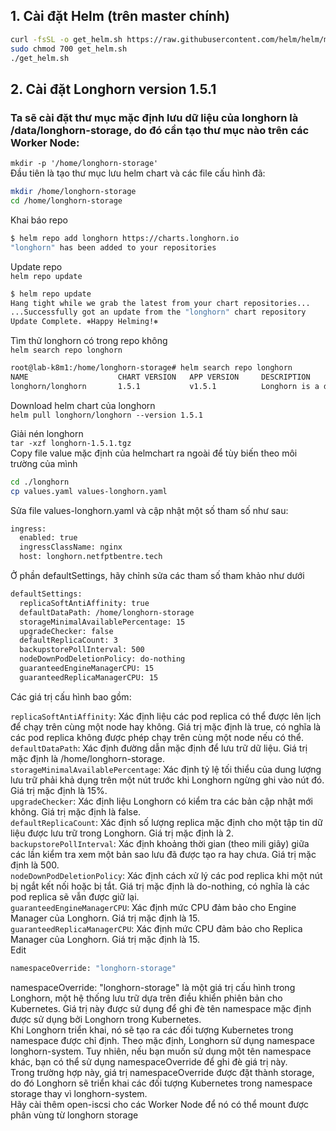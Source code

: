 ## 1. Cài đặt Helm (trên master chính)
```sh
curl -fsSL -o get_helm.sh https://raw.githubusercontent.com/helm/helm/main/scripts/get-helm-3
sudo chmod 700 get_helm.sh
./get_helm.sh
```  
## 2. Cài đặt Longhorn version 1.5.1  
### Ta sẽ cài đặt thư mục mặc định lưu dữ liệu của longhorn là /data/longhorn-storage, do đó cần tạo thư mục nào trên các Worker Node:  
`mkdir -p '/home/longhorn-storage'`  
Đầu tiên là tạo thư mục lưu helm chart và các file cấu hình đã:  
```sh
mkdir /home/longhorn-storage
cd /home/longhorn-storage
```
Khai báo repo  
```sh
$ helm repo add longhorn https://charts.longhorn.io
"longhorn" has been added to your repositories
```
Update repo  
`helm repo update`  
```sh
$ helm repo update
Hang tight while we grab the latest from your chart repositories...
...Successfully got an update from the "longhorn" chart repository
Update Complete. ⎈Happy Helming!⎈
```
Tìm thử longhorn có trong repo không  
`helm search repo longhorn`  
```sh
root@lab-k8m1:/home/longhorn-storage# helm search repo longhorn
NAME                    CHART VERSION   APP VERSION     DESCRIPTION
longhorn/longhorn       1.5.1           v1.5.1          Longhorn is a distributed block storage system ...
```
Download helm chart của longhorn  
`helm pull longhorn/longhorn --version 1.5.1`  

Giải nén longhorn  
`tar -xzf longhorn-1.5.1.tgz`  
Copy file value mặc định của helmchart ra ngoài để tùy biến theo môi trường của mình  
```sh
cd ./longhorn
cp values.yaml values-longhorn.yaml
```
Sửa file values-longhorn.yaml và cập nhật một số tham số như sau:  
```sh
ingress:
  enabled: true
  ingressClassName: nginx
  host: longhorn.netfptbentre.tech
```
Ở phần defaultSettings, hãy chỉnh sửa các tham số tham khảo như dưới  
```sh
defaultSettings:
  replicaSoftAntiAffinity: true
  defaultDataPath: /home/longhorn-storage
  storageMinimalAvailablePercentage: 15
  upgradeChecker: false
  defaultReplicaCount: 3
  backupstorePollInterval: 500
  nodeDownPodDeletionPolicy: do-nothing
  guaranteedEngineManagerCPU: 15
  guaranteedReplicaManagerCPU: 15
```
Các giá trị cấu hình bao gồm:

`replicaSoftAntiAffinity`: Xác định liệu các pod replica có thể được lên lịch để chạy trên cùng một node hay không. Giá trị mặc định là true, có nghĩa là các pod replica không được phép chạy trên cùng một node nếu có thể.  
`defaultDataPath`: Xác định đường dẫn mặc định để lưu trữ dữ liệu. Giá trị mặc định là /home/longhorn-storage.  
`storageMinimalAvailablePercentage`: Xác định tỷ lệ tối thiểu của dung lượng lưu trữ phải khả dụng trên một nút trước khi Longhorn ngừng ghi vào nút đó. Giá trị mặc định là 15%.  
`upgradeChecker`: Xác định liệu Longhorn có kiểm tra các bản cập nhật mới không. Giá trị mặc định là false.  
`defaultReplicaCount`: Xác định số lượng replica mặc định cho một tập tin dữ liệu được lưu trữ trong Longhorn. Giá trị mặc định là 2.  
`backupstorePollInterval`: Xác định khoảng thời gian (theo mili giây) giữa các lần kiểm tra xem một bản sao lưu đã được tạo ra hay chưa. Giá trị mặc định là 500.  
`nodeDownPodDeletionPolicy`: Xác định cách xử lý các pod replica khi một nút bị ngắt kết nối hoặc bị tắt. Giá trị mặc định là do-nothing, có nghĩa là các pod replica sẽ vẫn được giữ lại.  
`guaranteedEngineManagerCPU`: Xác định mức CPU đảm bảo cho Engine Manager của Longhorn. Giá trị mặc định là 15.  
`guaranteedReplicaManagerCPU`: Xác định mức CPU đảm bảo cho Replica Manager của Longhorn. Giá trị mặc định là 15.  
Edit  
```sh
namespaceOverride: "longhorn-storage"
```  
namespaceOverride: "longhorn-storage" là một giá trị cấu hình trong Longhorn, một hệ thống lưu trữ dựa trên điều khiển phiên bản cho Kubernetes. Giá trị này được sử dụng để ghi đè tên namespace mặc định được sử dụng bởi Longhorn trong Kubernetes.  
Khi Longhorn triển khai, nó sẽ tạo ra các đối tượng Kubernetes trong namespace được chỉ định. Theo mặc định, Longhorn sử dụng namespace longhorn-system. Tuy nhiên, nếu bạn muốn sử dụng một tên namespace khác, bạn có thể sử dụng namespaceOverride để ghi đè giá trị này.  
Trong trường hợp này, giá trị namespaceOverride được đặt thành storage, do đó Longhorn sẽ triển khai các đối tượng Kubernetes trong namespace storage thay vì longhorn-system.  
Hãy cài thêm open-iscsi cho các Worker Node để nó có thể mount được phân vùng từ longhorn storage  



